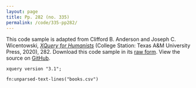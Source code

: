 ```yaml
---
layout: page
title: Pp. 282 (no. 335)
permalink: /code/335-pp282/
---
```


This code sample is adapted from Clifford B. Anderson and Joseph C. Wicentowski, 
[_XQuery for Humanists_](/) (College Station: Texas A&M University Press, 2020), 282. 
Download this code sample in its [raw form](/code/335-pp282/335-pp282.xq).
View the source on [GitHub](https://github.com/coding4humanists/xquery4humanists/blob/release/code/335-pp282/335-pp282.xq).

```xquery
xquery version "3.1";

fn:unparsed-text-lines("books.csv")
```  
